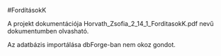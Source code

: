 #FordításokK

A projekt dokumentációja Horvath_Zsofia_2_14_1_ForditasokK.pdf nevű dokumentumben olvasható.

Az adatbázis importálása dbForge-ban nem okoz gondot.
